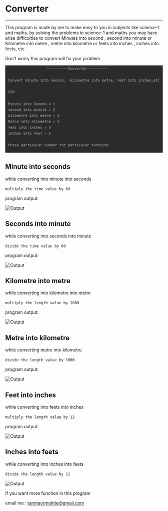 # Converter
<hr>

This program is made by me to make easy to you in subjects like science-1 and maths, by solving the problems in science-1 and maths you may have arise difficulties to convert Minutes into second , second into minute or Kilometre into metre , metre into kilometre or feets into inches , inches into feets, etc

Don't worry this program will fix your problem

![Output](outputs/p.png)

## Minute into seconds

while converting into minute into seconds

```multiply the time value by 60```

program output:

![Output](outputs/ms.png)

## Seconds into minute
while converting into seconds into minute

```divide the time value by 60```

program output:

![Output](outputs/sm.png)

## Kilometre into metre
while converting into kilometre into metre

```multiply the length value by 1000```

program output:

![Output](outputs/km.png)

## Metre into kilometre

while converting metre into kilometre

```divide the length value by 1000```

program output:

![Output](outputs/mk.png)

## Feet into inches
while converting into feets into inches

```multiply the length value by 12```

program output:

![Output](outputs/fi.png)

## Inches into feets
while converting into inches into feets

```divide the length value by 12```

![Output](outputs/if.png)


If you want more function in this program 

email me : tanmayrmohite@gmail.com

